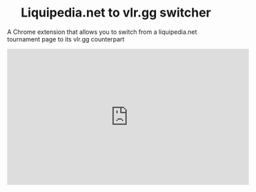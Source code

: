 <h1 align="center" id="title">Liquipedia.net to vlr.gg switcher</h1>

<p id="description">A Chrome extension that allows you to switch from a liquipedia.net tournament page to its vlr.gg counterpart</p>

<iframe width="560" height="315" src="https://www.youtube.com/embed/UQxoZbHHjRs?si=7cWkOthw7YXs-a46" title="YouTube video player" frameborder="0" allow="accelerometer; autoplay; clipboard-write; encrypted-media; gyroscope; picture-in-picture; web-share" referrerpolicy="strict-origin-when-cross-origin" allowfullscreen></iframe>
